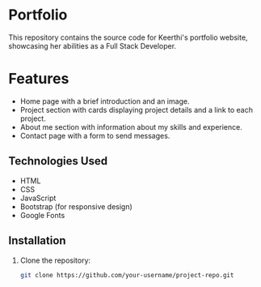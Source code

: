 # Portfolio
This repository contains the source code for Keerthi's portfolio website, showcasing her abilities as a Full Stack Developer.
# Features

- Home page with a brief introduction and an image.
- Project section with cards displaying project details and a link to each project.
- About me section with information about my skills and experience.
- Contact page with a form to send messages.

## Technologies Used

- HTML
- CSS
- JavaScript
- Bootstrap (for responsive design)
- Google Fonts

## Installation

1. Clone the repository:

   ```bash
   git clone https://github.com/your-username/project-repo.git
